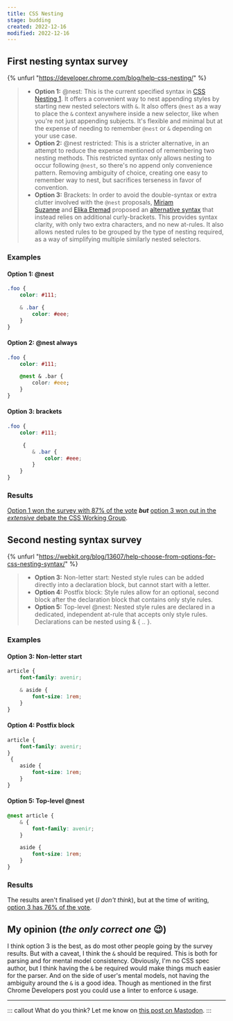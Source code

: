 ```yaml
---
title: CSS Nesting
stage: budding
created: 2022-12-16
modified: 2022-12-16
---
```


## First nesting syntax survey

{% unfurl "https://developer.chrome.com/blog/help-css-nesting/" %}

> - **Option 1:** @nest: This is the current specified syntax in [CSS Nesting 1](https://www.w3.org/TR/css-nesting-1/). It offers a convenient way to nest appending styles by starting new nested selectors with `&`. It also offers `@nest` as a way to place the `&` context anywhere inside a new selector, like when you're not just appending subjects. It's flexible and minimal but at the expense of needing to remember `@nest` or `&` depending on your use case.
> - **Option 2:** @nest restricted: This is a stricter alternative, in an attempt to reduce the expense mentioned of remembering two nesting methods. This restricted syntax only allows nesting to occur following `@nest`, so there's no append only convenience pattern. Removing ambiguity of choice, creating one easy to remember way to nest, but sacrifices terseness in favor of convention.
> - **Option 3:** Brackets: In order to avoid the double-syntax or extra clutter involved with the `@nest` proposals, [Miriam Suzanne](https://www.miriamsuzanne.com/) and [Elika Etemad](https://twitter.com/fantasai) proposed an [alternative syntax](https://github.com/w3c/csswg-drafts/issues/4748#issuecomment-924118287) that instead relies on additional curly-brackets. This provides syntax clarity, with only two extra characters, and no new at-rules. It also allows nested rules to be grouped by the type of nesting required, as a way of simplifying multiple similarly nested selectors.

### Examples

#### **Option 1:** @nest

```css
.foo {
	color: #111;

	& .bar {
		color: #eee;
	}
}
```

#### **Option 2:** @nest always

```css
.foo {
	color: #111;

	@nest & .bar {
		color: #eee;
	}
}
```

#### **Option 3:** brackets

```css
.foo {
	color: #111;

	 {
		& .bar {
			color: #eee;
		}
	}
}
```

### Results

[Option 1 won the survey with 87% of the vote](https://developer.chrome.com/blog/help-css-nesting-results/) **_but_** [option 3 won out in the _extensive_ debate the CSS Working Group](https://front-end.social/@jensimmons/109521266937294554).

## Second nesting syntax survey

{% unfurl "https://webkit.org/blog/13607/help-choose-from-options-for-css-nesting-syntax/" %}

> - **Option 3:** Non-letter start: Nested style rules can be added directly into a declaration block, but cannot start with a letter.
> - **Option 4:** Postfix block: Style rules allow for an optional, second block after the declaration block that contains only style rules.
> - **Option 5:** Top-level @nest: Nested style rules are declared in a dedicated, independent at-rule that accepts only style rules. Declarations can be nested using & { .. }.

### Examples

#### Option 3: Non-letter start

```css
article {
	font-family: avenir;

	& aside {
		font-size: 1rem;
	}
}
```

#### Option 4: Postfix block

```css
article {
	font-family: avenir;
}
 {
	aside {
		font-size: 1rem;
	}
}
```

#### Option 5: Top-level @nest

```css
@nest article {
	& {
		font-family: avenir;
	}

	aside {
		font-size: 1rem;
	}
}
```

### Results

The results aren't finalised yet (_I don't think_), but at the time of writing, [option 3 has 76% of the vote](https://webkit.org/blog/13607/help-choose-from-options-for-css-nesting-syntax/#:~:text=Which%20option%20is%20best%20for%20the%20future%20of%20CSS%3F).

## My opinion (_the only correct one_ :wink:)

I think option 3 is the best, as do most other people going by the survey results. But with a caveat, I think the `&` should be required. This is both for parsing and for mental model consistency. Obviously, I'm no CSS spec author, but I think having the `&` be required would make things much easier for the parser. And on the side of user's mental models, not having the ambiguity around the `&` is a good idea. Though as mentioned in the first Chrome Developers post you could use a linter to enforce `&` usage.

---

::: callout What do you think?
Let me know on [this post on Mastodon](https://front-end.social/@elly/109522190096953962).
:::
